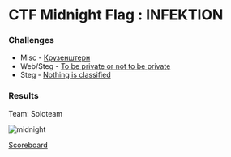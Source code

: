# CTF Midnight Flag : INFEKTION

### Challenges

- Misc - [Крузенштерн](https://github.com/Sanlokii/CTF-write-ups/blob/main/Midnightflag/%D0%9A%D1%80%D1%83%D0%B7%D0%B5%D0%BD%D1%88%D1%82%D0%B5%D1%80%D0%BD.md)
- Web/Steg - [To be private or not to be private](https://github.com/Sanlokii/CTF-write-ups/blob/main/Midnightflag/To-be-private-or-not-to-be-private.md)
- Steg - [Nothing is classified](https://github.com/Sanlokii/CTF-write-ups/blob/main/Midnightflag/Nothing-is-classified.md)

### Results

Team: Soloteam

![midnight](https://user-images.githubusercontent.com/49941629/166141393-62cca48a-2868-451d-b714-e22b2b7b4797.png)

[Scoreboard](https://ctftime.org/event/1610)
